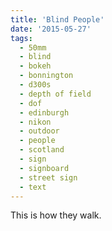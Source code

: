 ```yaml
---
title: 'Blind People'
date: '2015-05-27'
tags:
  - 50mm
  - blind
  - bokeh
  - bonnington
  - d300s
  - depth of field
  - dof
  - edinburgh
  - nikon
  - outdoor
  - people
  - scotland
  - sign
  - signboard
  - street sign
  - text
---
```


This is how they walk.

